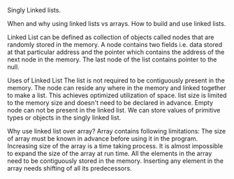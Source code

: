 Singly Linked lists.

When and why using linked lists vs arrays.
How to build and use linked lists.

Linked List can be defined as collection of objects called nodes that are randomly stored in the memory.
A node contains two fields i.e. data stored at that particular address and the pointer which contains the address of the next node in the memory.
The last node of the list contains pointer to the null.


Uses of Linked List
The list is not required to be contiguously present in the memory. The node can reside any where in the memory and linked together to make a list.
This achieves optimized utilization of space.
list size is limited to the memory size and doesn't need to be declared in advance.
Empty node can not be present in the linked list.
We can store values of primitive types or objects in the singly linked list.


Why use linked list over array?
Array contains following limitations:
The size of array must be known in advance before using it in the program.
Increasing size of the array is a time taking process. It is almost impossible to expand the size of the array at run time.
All the elements in the array need to be contiguously stored in the memory. Inserting any element in the array needs
shifting of all its predecessors.
